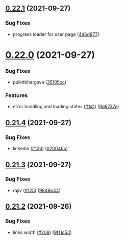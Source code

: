 ## [0.22.1](https://github.com/EddieHubCommunity/LinkFree/compare/v0.22.0...v0.22.1) (2021-09-27)


### Bug Fixes

* progress loader for user page ([4d6d877](https://github.com/EddieHubCommunity/LinkFree/commit/4d6d877c15f6293b48e8b5a827e65f85439b0603))



# [0.22.0](https://github.com/EddieHubCommunity/LinkFree/compare/v0.21.4...v0.22.0) (2021-09-27)


### Bug Fixes

* pulkitbhargava ([35105cc](https://github.com/EddieHubCommunity/LinkFree/commit/35105ccd06dd77dd459f0514301cacff141f0b46))


### Features

* error handling and loading states ([#141](https://github.com/EddieHubCommunity/LinkFree/issues/141)) ([9d6737e](https://github.com/EddieHubCommunity/LinkFree/commit/9d6737ef79651ad0acfdca955e955104a6e86235))



## [0.21.4](https://github.com/EddieHubCommunity/LinkFree/compare/v0.21.3...v0.21.4) (2021-09-27)


### Bug Fixes

* linkedin ([#126](https://github.com/EddieHubCommunity/LinkFree/issues/126)) ([02004bb](https://github.com/EddieHubCommunity/LinkFree/commit/02004bbbdaaf4c8148efb565260659727b26f0ea))



## [0.21.3](https://github.com/EddieHubCommunity/LinkFree/compare/v0.21.2...v0.21.3) (2021-09-27)


### Bug Fixes

* rajiv ([#125](https://github.com/EddieHubCommunity/LinkFree/issues/125)) ([9849b44](https://github.com/EddieHubCommunity/LinkFree/commit/9849b4483bb4a1a80cb57456dd5ebcbece49c77f))



## [0.21.2](https://github.com/EddieHubCommunity/LinkFree/compare/v0.21.1...v0.21.2) (2021-09-26)


### Bug Fixes

* links width ([#208](https://github.com/EddieHubCommunity/LinkFree/issues/208)) ([9f11c54](https://github.com/EddieHubCommunity/LinkFree/commit/9f11c54987212b67d37b57df9377b67686d2776f))



